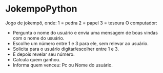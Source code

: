 # JokempoPython

Jogo de jokempô, onde:
1 = pedra
2 = papel
3 = tesoura
O computador:
- Pergunta o nome do usuário e envia uma mensagem de boas vindas com o nome do usuário.
- Escolhe um número entre 1 e 3 para ele, sem relevar ao usuário.
- Solicita para o usuário digitar/escolher entre 1 e 3.
- E depois revelar seu número.
- Calcula quem ganhou.
- Informa quem venceu: Pc ou Nome do usuário.

